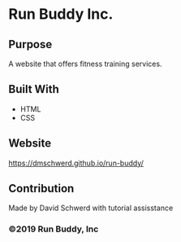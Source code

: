 # Run Buddy Inc.

## Purpose
A website that offers fitness training services.

## Built With
* HTML
* CSS

## Website
https://dmschwerd.github.io/run-buddy/

## Contribution
Made by David Schwerd with tutorial assisstance

### ©️2019 Run Buddy, Inc 
